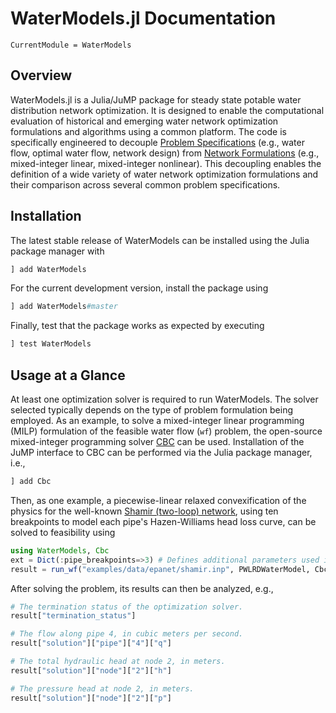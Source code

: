 # WaterModels.jl Documentation

```@meta
CurrentModule = WaterModels
```

## Overview
WaterModels.jl is a Julia/JuMP package for steady state potable water distribution network optimization.
It is designed to enable the computational evaluation of historical and emerging water network optimization formulations and algorithms using a common platform.
The code is specifically engineered to decouple [Problem Specifications](@ref) (e.g., water flow, optimal water flow, network design) from [Network Formulations](@ref) (e.g., mixed-integer linear, mixed-integer nonlinear).
This decoupling enables the definition of a wide variety of water network optimization formulations and their comparison across several common problem specifications.

## Installation
The latest stable release of WaterModels can be installed using the Julia package manager with
```julia
] add WaterModels
```

For the current development version, install the package using
```julia
] add WaterModels#master
```

Finally, test that the package works as expected by executing
```julia
] test WaterModels
```

## Usage at a Glance
At least one optimization solver is required to run WaterModels.
The solver selected typically depends on the type of problem formulation being employed.
As an example, to solve a mixed-integer linear programming (MILP) formulation of the feasible water flow (`wf`) problem, the open-source mixed-integer programming solver [CBC](https://github.com/coin-or/Cbc) can be used.
Installation of the JuMP interface to CBC can be performed via the Julia package manager, i.e.,

```julia
] add Cbc
```

Then, as one example, a piecewise-linear relaxed convexification of the physics for the well-known [Shamir (two-loop) network](https://github.com/lanl-ansi/WaterModels.jl/blob/master/examples/data/epanet/shamir.inp), using ten breakpoints to model each pipe's Hazen-Williams head loss curve, can be solved to feasibility using

```julia
using WaterModels, Cbc
ext = Dict(:pipe_breakpoints=>3) # Defines additional parameters used in model construction.
result = run_wf("examples/data/epanet/shamir.inp", PWLRDWaterModel, Cbc.Optimizer; ext=ext)
```

After solving the problem, its results can then be analyzed, e.g.,
```julia
# The termination status of the optimization solver.
result["termination_status"]

# The flow along pipe 4, in cubic meters per second.
result["solution"]["pipe"]["4"]["q"]

# The total hydraulic head at node 2, in meters.
result["solution"]["node"]["2"]["h"]

# The pressure head at node 2, in meters.
result["solution"]["node"]["2"]["p"]
```
